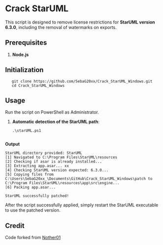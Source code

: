 
# Crack StarUML

This script is designed to remove license restrictions for **StarUML version 6.3.0**, including the removal of watermarks on exports.

## Prerequisites
1. **Node.js**  

## Initialization
```
   git clone https://github.com/SebaG20xx/Crack_StarUML_Windows.git
   cd Crack_StarUML_Windows
```   

## Usage
Run the script on PowerShell as Administrator.

 1. **Automatic detection of the StarUML path**:    
	 ```
    .\starUML.ps1


**Output**	
```
StarUML directory provided: StarUML
[1] Navigated to C:\Program Files\StarUML\resources
[2] Checking if asar is already installed...
[3] Extracting app.asar... xx
[4] Checking StarUML version expected: 6.3.0...
[5] Copying files from C:\Users\SebaG20xx_\Documents\GitHub\Crack_StarUML_Windows\patch to C:\Program Files\StarUML\resources\app\src\engine...
[6] Packing app.asar...

StarUML successfully patched!
```
After the script successfully applied, simply restart the StarUML executable to use the patched version.
## Credit
Code forked from [Nother01](https://github.com/Nother01/Crack_StarUML)


